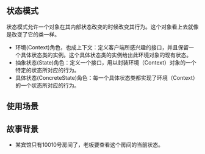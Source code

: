 ## 状态模式
状态模式允许一个对象在其内部状态改变的时候改变其行为。这个对象看上去就像是改变了它的类一样。
- 环境(Context)角色，也成上下文：定义客户端所感兴趣的接口，并且保留一个具体状态类的实例。这个具体状态类的实例给出此环境对象的现有状态。
- 抽象状态(State)角色：定义一个接口，用以封装环境（Context）对象的一个特定的状态所对应的行为。
- 具体状态(ConcreteState)角色：每一个具体状态类都实现了环境（Context）的一个状态所对应的行为。
## 使用场景
     
## 故事背景
- 某宾馆只有10010号房间了，老板要查看这个房间的当前状态。